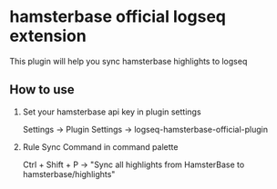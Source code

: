 # hamsterbase official logseq extension

This plugin will help you sync hamsterbase highlights to logseq

## How to use

1. Set your hamsterbase api key in plugin settings

   Settings -> Plugin Settings -> logseq-hamsterbase-official-plugin

2. Rule Sync Command in command palette

   Ctrl + Shift + P -> "Sync all highlights from HamsterBase to hamsterbase/highlights"
